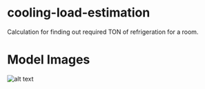 # cooling-load-estimation
Calculation for finding out required TON of refrigeration for a room. 

# Model Images
![alt text](https://github.com/HasibRockie/cooling-load-estimation/blob/main/image/img1.png?raw=true)